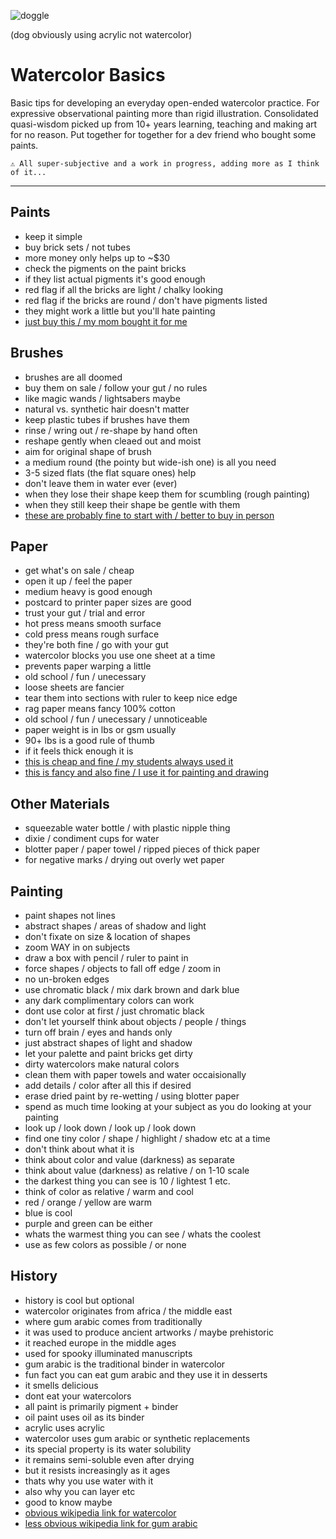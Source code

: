 ![doggle](https://external-content.duckduckgo.com/iu/?u=https%3A%2F%2Fmedia.giphy.com%2Fmedia%2F32a8gyKSgjM8E%2Fgiphy.gif&f=1&nofb=1)

(dog obviously using acrylic not watercolor)

# Watercolor Basics

Basic tips for developing an everyday open-ended watercolor practice. For expressive observational painting more than rigid illustration. Consolidated quasi-wisdom picked up from 10+ years learning, teaching and making art for no reason. Put together for together for a dev friend who bought some paints.

```
⚠️ All super-subjective and a work in progress, adding more as I think of it...
```

---

## Paints

<!-- This really should be all you need until you want to move up in scale. It doesn't suite every painting style though so just know buying water color paints in tubes is an option also. I just never personally saw students or professionals have much use for them unless they decided to work with guache, which is in the same family as standard watercolors but completely different in terms of style, technique etc. -->

* keep it simple
* buy brick sets / not tubes
* more money only helps up to ~$30
* check the pigments on the paint bricks
* if they list actual pigments it's good enough
* red flag if all the bricks are light / chalky looking
* red flag if the bricks are round / don't have pigments listed
* they might work a little but you'll hate painting
* [just buy this / my mom bought it for me](https://www.amazon.com/Winsor-Newton-Cotman-Colour-Compact/dp/B00004THXH/ref=sr_1_6?keywords=winsor+and+newton+watercolor+paint&qid=1655241652&sprefix=winsor%2Caps%2C234&sr=8-6)

## Brushes

<!-- The best advice I ever got from teachers or gave to students was to keep it simple. Go to the bargain bin / sale section and pick brushes out intuitively.  -->

<!-- If you get a good feeling from it for any reason and it's cheap, go for it. Like you're picking out a magic wand (for harry potter nerds) or a lightsaber (for star wars nerds even though that doesn't make sense). I researched and experimented with a lot of different brush purchasing and maintenance systems and ended up coming back to this much simpler way of doing things over and over again.  -->

* brushes are all doomed
* buy them on sale / follow your gut / no rules
* like magic wands / lightsabers maybe
* natural vs. synthetic hair doesn't matter
* keep plastic tubes if brushes have them
* rinse / wring out / re-shape by hand often
* reshape gently when cleaed out and moist
* aim for original shape of brush
* a medium round (the pointy but wide-ish one) is all you need
* 3-5 sized flats (the flat square ones) help
* don't leave them in water ever (ever)
* when they lose their shape keep them for scumbling (rough painting)
* when they still keep their shape be gentle with them
* [these are probably fine to start with / better to buy in person](https://www.amazon.com/Paintbrushes-Watercolor-Painting-Miniature-Detailing/dp/B095WJVL5G/ref=sr_1_25?crid=D8TXX34O9RLV&keywords=watercolor%2Bbrushes&qid=1655323005&sprefix=watercolor%2B%2Caps%2C154&sr=8-25&th=1)

## Paper

<!-- Anything labelled watercolor paper is generally fine. Same rules as brushes more or less, get what's on sale / cheap, open it up, feel the paper, trust your gut, trial and error, you'll know what you want better with time. -->

<!-- Specifics on paper really don't matter too much in my experience as long the paper you're using is fairly thick. There are a buch of confusing types though so here are the general options. All of these work fine. -->

* get what's on sale / cheap
* open it up / feel the paper
* medium heavy is good enough
* postcard to printer paper sizes are good
* trust your gut / trial and error
* hot press means smooth surface
* cold press means rough surface
* they're both fine / go with your gut
* watercolor blocks you use one sheet at a time
* prevents paper warping a little
* old school / fun / unecessary
* loose sheets are fancier
* tear them into sections with ruler to keep nice edge
* rag paper means fancy 100% cotton
* old school / fun / unecessary / unnoticeable
* paper weight is in lbs or gsm usually
* 90+ lbs is a good rule of thumb
* if it feels thick enough it is
* [this is cheap and fine / my students always used it](https://www.amazon.com/Strathmore-361-9-Watercolor-Press-Sheets/dp/B0027AAIS0/ref=sr_1_7?keywords=watercolor+paper&qid=1655322913&sr=8-7)
* [this is fancy and also fine / I use it for painting and drawing](https://www.amazon.com/Arches-Watercolor-Pad-Hot-Press/dp/B008N0BD0A/ref=pd_bxgy_img_sccl_2/131-6698260-2793713?pd_rd_w=d3nit&content-id=amzn1.sym.7757a8b5-874e-4a67-9d85-54ed32f01737&pf_rd_p=7757a8b5-874e-4a67-9d85-54ed32f01737&pf_rd_r=E4JQZ5HQ9VWKMT0G71XY&pd_rd_wg=NZ79i&pd_rd_r=831d8404-8810-4381-9c08-3eb5e53e3d8d&pd_rd_i=B008N0BD0A&psc=1)


## Other Materials

<!-- Some other stuff I suggest you pick up. The blotter paper (or paper towel, ripped pieces of water color paper etc) is important for making pressing against wet sections of your paintings to make negative marks and dry out overly-wet paper. -->

* squeezable water bottle / with plastic nipple thing
* dixie / condiment cups for water
* blotter paper / paper towel / ripped pieces of thick paper
* for negative marks / drying out overly wet paper


## Painting

* paint shapes not lines
* abstract shapes / areas of shadow and light
* don't fixate on size & location of shapes
* zoom WAY in on subjects
* draw a box with pencil / ruler to paint in
* force shapes / objects to fall off edge / zoom in
* no un-broken edges
* use chromatic black / mix dark brown and dark blue
* any dark complimentary colors can work
* dont use color at first / just chromatic black
* don't let yourself think about objects / people / things
* turn off brain / eyes and hands only
* just abstract shapes of light and shadow
* let your palette and paint bricks get dirty
* dirty watercolors make natural colors
* clean them with paper towels and water occaisionally
* add details / color after all this if desired
* erase dried paint by re-wetting / using blotter paper
* spend as much time looking at your subject as you do looking at your painting
* look up / look down / look up / look down
* find one tiny color / shape / highlight / shadow etc at a time
* don't think about what it is
* think about color and value (darkness) as separate
* think about value (darkness) as relative / on 1-10 scale
* the darkest thing you can see is 10 / lightest 1 etc.
* think of color as relative / warm and cool
* red / orange / yellow are warm
* blue is cool
* purple and green can be either
* whats the warmest thing you can see / whats the coolest
* use as few colors as possible / or none

## History

* history is cool but optional
* watercolor originates from africa / the middle east
* where gum arabic comes from traditionally
* it was used to produce ancient artworks / maybe prehistoric
* it reached europe in the middle ages
* used for spooky illuminated manuscripts
* gum arabic is the traditional binder in watercolor
* fun fact you can eat gum arabic and they use it in desserts
* it smells delicious
* dont eat your watercolors
* all paint is primarily pigment + binder
* oil paint uses oil as its binder
* acrylic uses acrylic
* watercolor uses gum arabic or synthetic replacements
* its special property is its water solubility
* it remains semi-soluble even after drying
* but it resists increasingly as it ages
* thats why you use water with it
* also why you can layer etc
* good to know maybe
* [obvious wikipedia link for watercolor](https://en.wikipedia.org/wiki/Watercolor_painting)
* [less obvious wikipedia link for gum arabic](https://en.wikipedia.org/wiki/Gum_arabic#Painting_and_art)
